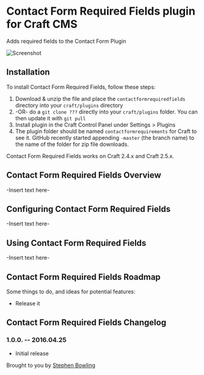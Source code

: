 # Contact Form Required Fields plugin for Craft CMS

Adds required fields to the Contact Form Plugin

![Screenshot](resources/screenshots/plugin_logo.png)

## Installation

To install Contact Form Required Fields, follow these steps:

1. Download & unzip the file and place the `contactformrequiredfields` directory into your `craft/plugins` directory
2.  -OR- do a `git clone ???` directly into your `craft/plugins` folder.  You can then update it with `git pull`
3. Install plugin in the Craft Control Panel under Settings > Plugins
4. The plugin folder should be named `contactformrequirements` for Craft to see it.  GitHub recently started appending `-master` (the branch name) to the name of the folder for zip file downloads.

Contact Form Required Fields works on Craft 2.4.x and Craft 2.5.x.

## Contact Form Required Fields Overview

-Insert text here-

## Configuring Contact Form Required Fields

-Insert text here-

## Using Contact Form Required Fields

-Insert text here-

## Contact Form Required Fields Roadmap

Some things to do, and ideas for potential features:

* Release it

## Contact Form Required Fields Changelog

### 1.0.0. -- 2016.04.25

* Initial release

Brought to you by [Stephen Bowling](https://stephenbowling.com)
